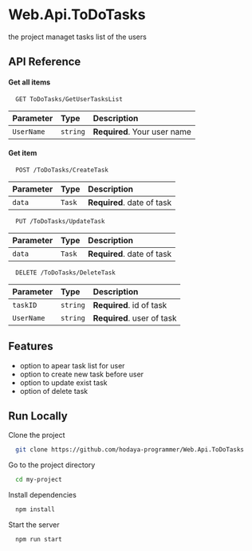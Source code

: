 
# Web.Api.ToDoTasks

the project managet tasks list of the users


## API Reference

#### Get all items

```http
  GET ToDoTasks/GetUserTasksList
```

| Parameter | Type     | Description                |
| :-------- | :------- | :------------------------- |
| `UserName` | `string` | **Required**. Your user name|

#### Get item

```http
  POST /ToDoTasks/CreateTask
```

| Parameter | Type     | Description                       |
| :-------- | :------- | :-------------------------------- |
| `data`      | `Task` | **Required**. date of task

```http
  PUT /ToDoTasks/UpdateTask
```

| Parameter | Type     | Description                       |
| :-------- | :------- | :-------------------------------- |
| `data`      | `Task` | **Required**. date of task

```http
  DELETE /ToDoTasks/DeleteTask
```

| Parameter | Type     | Description                       |
| :-------- | :------- | :-------------------------------- |
| `taskID`      | `string` | **Required**. id of task
| `UserName`      | `string` | **Required**. user of task
## Features

- option to apear task list for user
- option to create new task before user
- option to update exist task
- option of delete task


## Run Locally

Clone the project

```bash
  git clone https://github.com/hodaya-programmer/Web.Api.ToDoTasks
```

Go to the project directory

```bash
  cd my-project
```

Install dependencies

```bash
  npm install
```

Start the server


```bash
  npm run start
```

